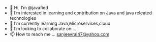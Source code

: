- 👋 Hi, I’m @javafied
- 👀 I’m interested in learning and contribution on Java and java releated technologies
- 🌱 I’m currently learning Java,Microservices,cloud
- 💞️ I’m looking to collaborate on ...
- 📫 How to reach me ... sanjeevrai47@yahoo.com

<!---
javafied/javafied is a ✨ special ✨ repository because its `README.md` (this file) appears on your GitHub profile.
You can click the Preview link to take a look at your changes.
--->
